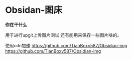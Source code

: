 # Obsidan-图床
**你在干什么**


用于进行upgit上传图片测试
还有能用来保存一些图片啥的。

使用cdn加速
https://github.com/TianBoxv587/Obsidian-img
https://github.com/TianBoxv587/Obsidian-img
